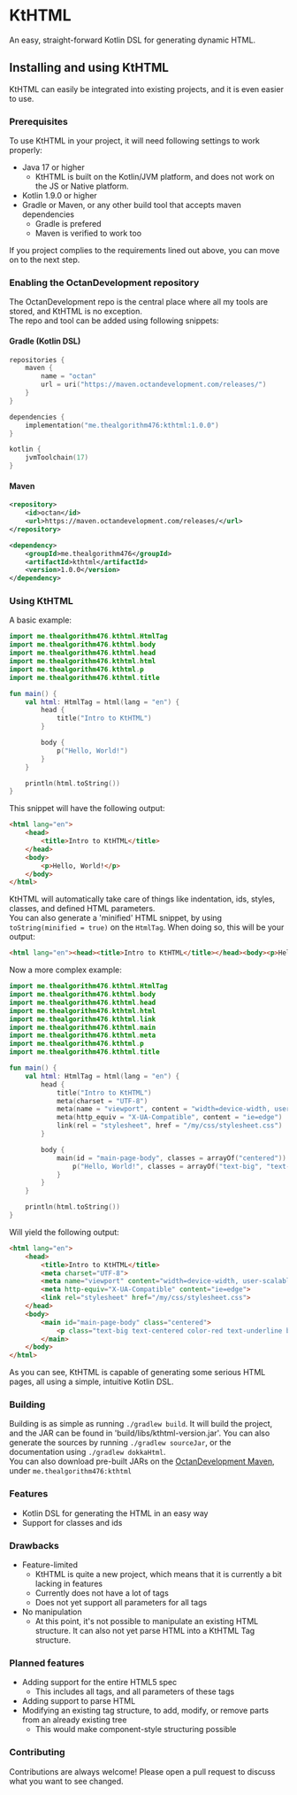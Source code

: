 # KtHTML
An easy, straight-forward Kotlin DSL for generating dynamic HTML.

## Installing and using KtHTML
KtHTML can easily be integrated into existing projects, and it is even easier to use.

### Prerequisites
To use KtHTML in your project, it will need following settings to work properly:
- Java 17 or higher
  - KtHTML is built on the Kotlin/JVM platform, and does not work on the JS or Native platform.
- Kotlin 1.9.0 or higher
- Gradle or Maven, or any other build tool that accepts maven dependencies
  - Gradle is prefered
  - Maven is verified to work too

If you project complies to the requirements lined out above, you can move on to the next step.

### Enabling the OctanDevelopment repository
The OctanDevelopment repo is the central place where all my tools are stored, and KtHTML is no exception.  
The repo and tool can be added using following snippets:

#### Gradle (Kotlin DSL)
```kt
repositories {
    maven {
        name = "octan"
        url = uri("https://maven.octandevelopment.com/releases/")
    }
}
```
```kt
dependencies {
    implementation("me.thealgorithm476:kthtml:1.0.0")
}
```
```kt
kotlin {
    jvmToolchain(17)
}
```

#### Maven
```xml
<repository>
    <id>octan</id>
    <url>https://maven.octandevelopment.com/releases/</url>
</repository>
```
```xml
<dependency>
    <groupId>me.thealgorithm476</groupId>
    <artifactId>kthtml</artifactId>
    <version>1.0.0</version>
</dependency>
```

### Using KtHTML
A basic example:
```kt
import me.thealgorithm476.kthtml.HtmlTag
import me.thealgorithm476.kthtml.body
import me.thealgorithm476.kthtml.head
import me.thealgorithm476.kthtml.html
import me.thealgorithm476.kthtml.p
import me.thealgorithm476.kthtml.title

fun main() {
    val html: HtmlTag = html(lang = "en") {
        head {
            title("Intro to KtHTML")
        }

        body {
            p("Hello, World!")
        }
    }

    println(html.toString())
}
```
This snippet will have the following output:
```html
<html lang="en">
    <head>
        <title>Intro to KtHTML</title>
    </head>
    <body>
        <p>Hello, World!</p>
    </body>
</html>
```
KtHTML will automatically take care of things like indentation, ids, styles, classes, and defined HTML parameters.  
You can also generate a 'minified' HTML snippet, by using `toString(minified = true)` on the `HtmlTag`. When doing so, this will be your output:
```html
<html lang="en"><head><title>Intro to KtHTML</title></head><body><p>Hello, World!</p></body></html>
```

Now a more complex example:
```kt
import me.thealgorithm476.kthtml.HtmlTag
import me.thealgorithm476.kthtml.body
import me.thealgorithm476.kthtml.head
import me.thealgorithm476.kthtml.html
import me.thealgorithm476.kthtml.link
import me.thealgorithm476.kthtml.main
import me.thealgorithm476.kthtml.meta
import me.thealgorithm476.kthtml.p
import me.thealgorithm476.kthtml.title

fun main() {
    val html: HtmlTag = html(lang = "en") {
        head {
            title("Intro to KtHTML")
            meta(charset = "UTF-8")
            meta(name = "viewport", content = "width=device-width, user-scalable=no, initial-scale=1.0, maximum-scale=1.0, minimum-scale=1.0")
            meta(http_equiv = "X-UA-Compatible", content = "ie=edge")
            link(rel = "stylesheet", href = "/my/css/stylesheet.css")
        }

        body {
            main(id = "main-page-body", classes = arrayOf("centered")) {
                p("Hello, World!", classes = arrayOf("text-big", "text-centered", "color-red", "text-underline", "bg-blue"))
            }
        }
    }

    println(html.toString())
}
```
Will yield the following output:
```html
<html lang="en">
    <head>
        <title>Intro to KtHTML</title>
        <meta charset="UTF-8">
        <meta name="viewport" content="width=device-width, user-scalable=no, initial-scale=1.0, maximum-scale=1.0, minimum-scale=1.0">
        <meta http-equiv="X-UA-Compatible" content="ie=edge">
        <link rel="stylesheet" href="/my/css/stylesheet.css">
    </head>
    <body>
        <main id="main-page-body" class="centered">
            <p class="text-big text-centered color-red text-underline bg-blue">Hello, World!</p>
        </main>
    </body>
</html>
```
As you can see, KtHTML is capable of generating some serious HTML pages, all using a simple, intuitive Kotlin DSL.

### Building
Building is as simple as running `./gradlew build`. It will build the project, and the JAR can be found in 'build/libs/kthtml-version.jar'. You can also generate the sources by running `./gradlew sourceJar`, or the documentation using `./gradlew dokkaHtml`.  
You can also download pre-built JARs on the [OctanDevelopment Maven](https://maven.octandevelopment.com), under `me.thealgorithm476:kthtml`

### Features
- Kotlin DSL for generating the HTML in an easy way
- Support for classes and ids

### Drawbacks
- Feature-limited
  - KtHTML is quite a new project, which means that it is currently a bit lacking in features
  - Currently does not have a lot of tags
  - Does not yet support all parameters for all tags
- No manipulation
  - At this point, it's not possible to manipulate an existing HTML structure. It can also not yet parse HTML into a KtHTML Tag structure.

### Planned features
- Adding support for the entire HTML5 spec
  - This includes all tags, and all parameters of these tags
- Adding support to parse HTML
- Modifying an existing tag structure, to add, modify, or remove parts from an already existing tree
  - This would make component-style structuring possible

### Contributing
Contributions are always welcome! Please open a pull request to discuss what you want to see changed.